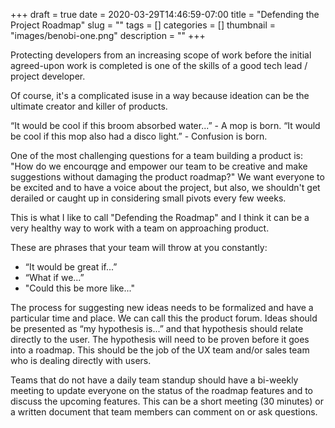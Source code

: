 +++ 
draft = true
date = 2020-03-29T14:46:59-07:00
title = "Defending the Project Roadmap"
slug = "" 
tags = []
categories = []
thumbnail = "images/benobi-one.png"
description = ""
+++

Protecting developers from an increasing scope of work before the initial agreed-upon work is completed is one of the skills of a good tech lead / project developer.

Of course, it's a complicated isuse in a way because ideation can be the ultimate creator and killer of products. 

“It would be cool if this broom absorbed water...” - A mop is born.
“It would be cool if this mop also had a disco light.” - Confusion is born.

One of the most challenging questions for a team building a product is: "How do we encourqge and empower our team to be creative and make suggestions without damaging the product roadmap?" We want everyone to be excited and to have a voice about the project, but also, we shouldn't get derailed or caught up in considering small pivots every few weeks. 

This is what I like to call "Defending the Roadmap" and I think it can be a very healthy way to work with a team on approaching product. 

These are phrases that your team will throw at you constantly:
* “It would be great if...”
* “What if we...”
* "Could this be more like..."

The process for suggesting new ideas needs to be formalized and have a particular time and place. We can call this the product forum. Ideas should be presented as “my hypothesis is...” and that hypothesis should relate directly to the user. The hypothesis will need to be proven before it goes into a roadmap. This should be the job of the UX team and/or sales team who is dealing directly with users.

Teams that do not have a daily team standup should have a bi-weekly meeting to update everyone on the status of the roadmap features and to discuss the upcoming features. This can be a short meeting (30 minutes) or a written document that team members can comment on or ask questions. 

